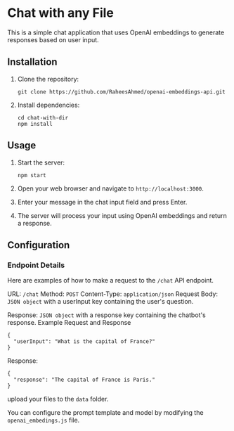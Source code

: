 # Chat with any File

This is a simple chat application that uses OpenAI embeddings to generate responses based on user input.

## Installation

1. Clone the repository:

   ```shell
   git clone https://github.com/RaheesAhmed/openai-embeddings-api.git
   ```

2. Install dependencies:

   ```shell
   cd chat-with-dir
   npm install
   ```

## Usage

1. Start the server:

   ```shell
   npm start
   ```

2. Open your web browser and navigate to `http://localhost:3000`.

3. Enter your message in the chat input field and press Enter.

4. The server will process your input using OpenAI embeddings and return a response.

## Configuration

### Endpoint Details

Here are examples of how to make a request to the `/chat` API endpoint.

URL: `/chat`
Method: `POST`
Content-Type: `application/json`
Request Body: `JSON object` with a userInput key containing the user's question.

Response: `JSON object` with a response key containing the chatbot's response.
Example Request and Response

```
{
  "userInput": "What is the capital of France?"
}

```

Response:

```
{
  "response": "The capital of France is Paris."
}
```

upload your files to the `data` folder.

You can configure the prompt template and model by modifying the `openai_embedings.js` file.
